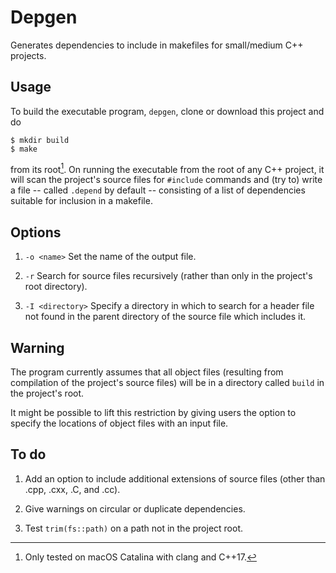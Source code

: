 # Depgen

Generates dependencies to include in makefiles for small/medium C++ projects.


## Usage

To build the executable program, `depgen`, clone or download this project and do
```
$ mkdir build
$ make
```
from its root[^1]. On running the executable from the root of any C++ project, it
will scan the project's source files for `#include` commands and (try to)
write a file -- called `.depend` by default -- consisting of a list of dependencies
suitable for inclusion in a makefile.


## Options

1. `-o <name>` Set the name of the output file.

2. `-r` Search for source files recursively (rather than only in the project's 
root directory).

3. `-I <directory>` Specify a directory in which to search for a header file 
not found in the parent directory of the source file which includes it.


## Warning

The program currently assumes that all object files (resulting from compilation of
the project's source files) will be in a directory called `build` in the 
project's root.

It might be possible to lift this restriction by giving users the option to specify
the locations of object files with an input file.


## To do

1. Add an option to include additional extensions of source files (other than 
.cpp, .cxx, .C, and .cc).

2. Give warnings on circular or duplicate dependencies.

3. Test `trim(fs::path)` on a path not in the project root.


[^1]: Only tested on macOS Catalina with clang and C++17.